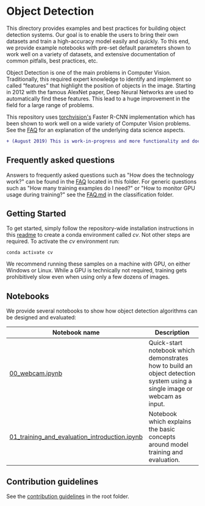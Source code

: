 # Object Detection

This directory provides examples and best practices for building object detection systems. Our goal is to enable the users to bring their own datasets and train a high-accuracy model easily and quickly. To this end, we provide example notebooks with pre-set default parameters shown to work well on a variety of datasets, and extensive documentation of common pitfalls, best practices, etc.

Object Detection is one of the main problems in Computer Vision. Traditionally, this required expert knowledge to identify and implement so called “features” that highlight the position of objects in the image. Starting in 2012 with the famous AlexNet paper, Deep Neural Networks are used to automatically find these features. This lead to a huge improvement in the field for a large range of problems.

This repository uses [torchvision's](https://pytorch.org/docs/stable/torchvision/index.html) Faster R-CNN implementation which has been shown to work well on a wide variety of Computer Vision problems. See the [FAQ](FAQ.md) for an explanation of the underlying data science aspects.

```diff
+ (August 2019) This is work-in-progress and more functionality and documentation will be added continuously.
```


## Frequently asked questions

Answers to frequently asked questions such as "How does the technology work?" can be found in the [FAQ](FAQ.md) located in this folder. For generic questions such as "How many training examples do I need?" or "How to monitor GPU usage during training?" see the [FAQ.md](../classification/FAQ.md) in the classification folder.


## Getting Started

To get started, simply follow the repository-wide installation instructions in this [readme](../README.md/#getting-started) to create a conda environment called _cv_. Not other steps are required. To activate the _cv_ environment run:
  ```
  conda activate cv
  ```

We recommend running these samples on a machine with GPU, on either Windows or Linux. While a GPU is technically not required, training gets prohibitively slow even when using only a few dozens of images.


## Notebooks

We provide several notebooks to show how object detection algorithms can be designed and evaluated:

| Notebook name | Description |
| --- | --- |
| [00_webcam.ipynb](./notebooks/00_webcam.ipynb)| Quick-start notebook which demonstrates how to build an object detection system using a single image or webcam as input.
| [01_training_and_evaluation_introduction.ipynb](./notebooks/01_training_and_evaluation_introduction.ipynb)| Notebook which explains the basic concepts around model training and evaluation.|

## Contribution guidelines

See the [contribution guidelines](../CONTRIBUTING.md) in the root folder.
